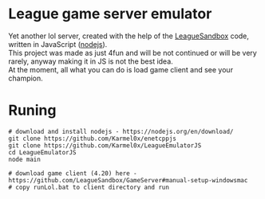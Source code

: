# League game server emulator
Yet another lol server,
created with the help of the [LeagueSandbox](https://github.com/LeagueSandbox/GameServer) code,
written in JavaScript ([nodejs](https://nodejs.org/en/)).  
This project was made as just 4fun and will be not continued or will be very rarely,
anyway making it in JS is not the best idea.  
At the moment, all what you can do is load game client and see your champion.  

# Runing
```
# download and install nodejs - https://nodejs.org/en/download/
git clone https://github.com/Karmel0x/enetcppjs
git clone https://github.com/Karmel0x/LeagueEmulatorJS
cd LeagueEmulatorJS
node main
```
```
# download game client (4.20) here - https://github.com/LeagueSandbox/GameServer#manual-setup-windowsmac
# copy runLol.bat to client directory and run
```
